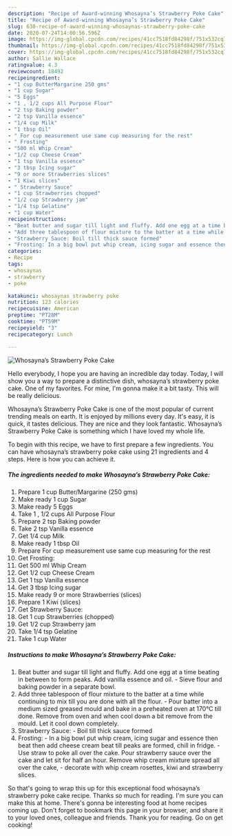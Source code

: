 ```yaml
---
description: "Recipe of Award-winning Whosayna’s Strawberry Poke Cake"
title: "Recipe of Award-winning Whosayna’s Strawberry Poke Cake"
slug: 630-recipe-of-award-winning-whosaynas-strawberry-poke-cake
date: 2020-07-24T14:00:56.596Z
image: https://img-global.cpcdn.com/recipes/41cc7518fd84298f/751x532cq70/whosaynas-strawberry-poke-cake-recipe-main-photo.jpg
thumbnail: https://img-global.cpcdn.com/recipes/41cc7518fd84298f/751x532cq70/whosaynas-strawberry-poke-cake-recipe-main-photo.jpg
cover: https://img-global.cpcdn.com/recipes/41cc7518fd84298f/751x532cq70/whosaynas-strawberry-poke-cake-recipe-main-photo.jpg
author: Sallie Wallace
ratingvalue: 4.3
reviewcount: 18492
recipeingredient:
- "1 cup ButterMargarine 250 gms"
- "1 cup Sugar"
- "5 Eggs"
- "1 , 1/2 cups All Purpose Flour"
- "2 tsp Baking powder"
- "2 tsp Vanilla essence"
- "1/4 cup Milk"
- "1 tbsp Oil"
- " For cup measurement use same cup measuring for the rest"
- " Frosting"
- "500 ml Whip Cream"
- "1/2 cup Cheese Cream"
- "1 tsp Vanilla essence"
- "3 tbsp Icing sugar"
- "9 or more Strawberries slices"
- "1 Kiwi slices"
- " Strawberry Sauce"
- "1 cup Strawberries chopped"
- "1/2 cup Strawberry jam"
- "1/4 tsp Gelatine"
- "1 cup Water"
recipeinstructions:
- "Beat butter and sugar till light and fluffy. Add one egg at a time beating in between to form peaks. Add vanilla essence and oil. Sieve flour and baking powder in a separate bowl."
- "Add three tablespoon of flour mixture to the batter at a time while continuing to mix till you are done with all the flour. Pour batter into a medium sized greased mould and bake in a preheated oven at 170°C till done. Remove from oven and when cool down a bit remove from the mould. Let it cool down completely."
- "Strawberry Sauce: Boil till thick sauce formed"
- "Frosting: In a big bowl put whip cream, icing sugar and essence then beat then add cheese cream beat till peaks are formed, chill in fridge. Use straw to poke all over the cake. Pour strawberry sauce over the cake and let sit for half an hour. Remove whip cream mixture spread all over the cake, decorate with whip cream rosettes, kiwi and strawberry slices."
categories:
- Recipe
tags:
- whosaynas
- strawberry
- poke

katakunci: whosaynas strawberry poke 
nutrition: 123 calories
recipecuisine: American
preptime: "PT28M"
cooktime: "PT59M"
recipeyield: "3"
recipecategory: Lunch

---
```



![Whosayna’s Strawberry Poke Cake](https://img-global.cpcdn.com/recipes/41cc7518fd84298f/751x532cq70/whosaynas-strawberry-poke-cake-recipe-main-photo.jpg)

Hello everybody, I hope you are having an incredible day today. Today, I will show you a way to prepare a distinctive dish, whosayna’s strawberry poke cake. One of my favorites. For mine, I'm gonna make it a bit tasty. This will be really delicious.

Whosayna’s Strawberry Poke Cake is one of the most popular of current trending meals on earth. It is enjoyed by millions every day. It's easy, it is quick, it tastes delicious. They are nice and they look fantastic. Whosayna’s Strawberry Poke Cake is something which I have loved my whole life.




To begin with this recipe, we have to first prepare a few ingredients. You can have whosayna’s strawberry poke cake using 21 ingredients and 4 steps. Here is how you can achieve it.

<!--inarticleads1-->

##### The ingredients needed to make Whosayna’s Strawberry Poke Cake:

1. Prepare 1 cup Butter/Margarine (250 gms)
1. Make ready 1 cup Sugar
1. Make ready 5 Eggs
1. Take 1 , 1/2 cups All Purpose Flour
1. Prepare 2 tsp Baking powder
1. Take 2 tsp Vanilla essence
1. Get 1/4 cup Milk
1. Make ready 1 tbsp Oil
1. Prepare  For cup measurement use same cup measuring for the rest
1. Get  Frosting:
1. Get 500 ml Whip Cream
1. Get 1/2 cup Cheese Cream
1. Get 1 tsp Vanilla essence
1. Get 3 tbsp Icing sugar
1. Make ready 9 or more Strawberries (slices)
1. Prepare 1 Kiwi (slices)
1. Get  Strawberry Sauce:
1. Get 1 cup Strawberries (chopped)
1. Get 1/2 cup Strawberry jam
1. Take 1/4 tsp Gelatine
1. Take 1 cup Water




<!--inarticleads2-->

##### Instructions to make Whosayna’s Strawberry Poke Cake:

1. Beat butter and sugar till light and fluffy. Add one egg at a time beating in between to form peaks. Add vanilla essence and oil. - Sieve flour and baking powder in a separate bowl.
1. Add three tablespoon of flour mixture to the batter at a time while continuing to mix till you are done with all the flour. - Pour batter into a medium sized greased mould and bake in a preheated oven at 170°C till done. Remove from oven and when cool down a bit remove from the mould. Let it cool down completely.
1. Strawberry Sauce: - Boil till thick sauce formed
1. Frosting: - In a big bowl put whip cream, icing sugar and essence then beat then add cheese cream beat till peaks are formed, chill in fridge. - Use straw to poke all over the cake. Pour strawberry sauce over the cake and let sit for half an hour. Remove whip cream mixture spread all over the cake, - decorate with whip cream rosettes, kiwi and strawberry slices.




So that's going to wrap this up for this exceptional food whosayna’s strawberry poke cake recipe. Thanks so much for reading. I'm sure you can make this at home. There's gonna be interesting food at home recipes coming up. Don't forget to bookmark this page in your browser, and share it to your loved ones, colleague and friends. Thank you for reading. Go on get cooking!
